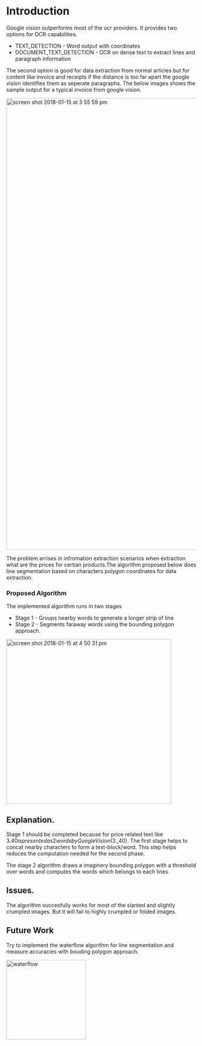 # Introduction

Google vision outperforms most of the ocr providers. It provides two options for OCR capabilities.

- TEXT_DETECTION - Word output with coordinates
- DOCUMENT_TEXT_DETECTION - OCR on dense text to extract lines and paragraph information

The second option is good for data extraction from normal articles but for content like invoice and receipts if the distance is too far apart the google vision identifies them as seperate paragraphs. The below images shows the sample output for a typical invoice from google vision.

<img width="1198" alt="screen shot 2018-01-15 at 3 55 59 pm" src="https://user-images.githubusercontent.com/13045528/34937970-9f2e93b8-fa0c-11e7-9521-0fc6ad191e0d.png">

The problem arrises in infromation extraction scenarios when extraction what are the prices for certian products.The algorithm proposed below does line segmentation based on characters polygon coordinates for data extraction.

### Proposed Algorithm

The implemented algorithm runs in two stages
- Stage 1 - Groups nearby words to generate a longer strip of line
- Stage 2 - Segments faraway words using the bounding polygon approach.

<img width="437" alt="screen shot 2018-01-15 at 4 50 31 pm" src="https://user-images.githubusercontent.com/13045528/34940084-415cf57e-fa14-11e7-8099-ffa7fbce1b21.png">


## Explanation.

Stage 1 should be completed because for price related text like $3.40 is presented as 2 words by Google Vision ($3.,40). The first stage helps to concat nearby characters to form a text-block/word. This step helps reduces the computation needed for the second phase.

The stage 2 algorithm draws a imaginery bounding polygon with a threshold over words and computes the words which belongs to each lines.

## Issues.

The algorithm succesfully works for most of the slanted and slightly crumpled images. But it will fail to highly crumpled or folded images.

## Future Work

Try to implement the waterflow algorithm for line segmentation and measure accuracies with bouding polygon approach. 

<img width="211" alt="waterflow" src="https://user-images.githubusercontent.com/13045528/34940259-d6899526-fa14-11e7-9b6c-4b3a2aaa1a75.png">
